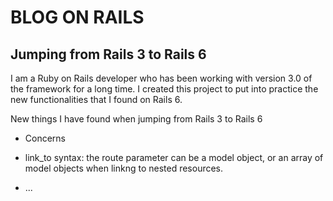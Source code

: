 # BLOG ON RAILS
## Jumping from Rails 3 to Rails 6

I am a Ruby on Rails developer who has been working with version 3.0 of the framework for a long time.
I created this project to put into practice the new functionalities that I found on Rails 6.

New things I have found when jumping from Rails 3 to Rails 6

* Concerns

* link_to syntax: the route parameter can be a model object, or an array of model objects when linkng to nested resources.

* ...